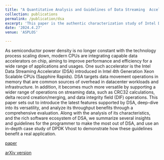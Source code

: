 ```yaml
---
title: "A Quantitative Analysis and Guidelines of Data Streaming  Accelerator in ModernIntel Xeon Scalable Processors"
collection: publications
permalink: /publication/dsa
excerpt: 'This paper is the authentic characterization study of Intel Data Streaming Accelerator (DSA) in modern Intel Xeon Scalable Processors. It provides introduction, performance analysis, optimization guide, ecosystem, and real use cases of DSA. [paper](https://dl.acm.org/doi/abs/10.1145/3620665.3640401)  [arXiv version](https://arxiv.org/abs/2305.02480) '
date: '2024.4.27'
venue: 'ASPLOS'

---
```


As semiconductor power density is no longer constant with the technology process scaling down, modern CPUs are integrating capable data accelerators on chip, aiming to improve performance and efficiency for a wide range of applications and usages. One such accelerator is the Intel Data Streaming Accelerator (DSA) introduced in Intel 4th Generation Xeon Scalable CPUs (Sapphire Rapids). DSA targets data movement operations in memory that are common sources of overhead in datacenter workloads and infrastructure. In addition, it becomes much more versatile by supporting a wider range of operations on streaming data, such as CRC32 calculations, delta record creation/merging, and data integrity field (DIF) operations. This paper sets out to introduce the latest features supported by DSA, deep-dive into its versatility, and analyze its throughput benefits through a comprehensive evaluation. Along with the analysis of its characteristics, and the rich software ecosystem of DSA, we summarize several insights and guidelines for the programmer to make the most out of DSA, and use an in-depth case study of DPDK Vhost to demonstrate how these guidelines benefit a real application.

[paper](https://dl.acm.org/doi/abs/10.1145/3620665.3640401)

[arXiv version](https://arxiv.org/abs/2305.02480)
